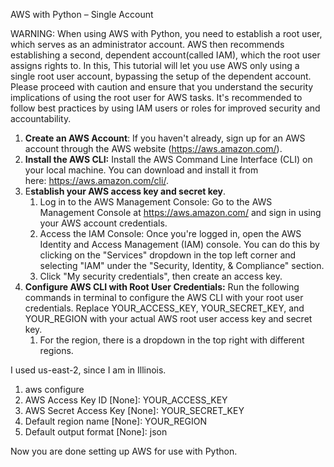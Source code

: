 ﻿AWS with Python – Single Account

WARNING: When using AWS with Python, you need to establish a root user, which serves as an administrator account. AWS then recommends establishing a second, dependent account(called IAM), which the root user assigns rights to. In this, This tutorial will let you use AWS only using a single root user account, bypassing the setup of the dependent account. Please proceed with caution and ensure that you understand the security implications of using the root user for AWS tasks. It's recommended to follow best practices by using IAM users or roles for improved security and accountability.

1. **Create an AWS Account**: If you haven't already, sign up for an AWS account through the AWS website (<https://aws.amazon.com/>).
1. **Install the AWS CLI:** Install the AWS Command Line Interface (CLI) on your local machine. You can download and install it from here: <https://aws.amazon.com/cli/>.
1. E**stablish your AWS access key and secret key**.
   1. Log in to the AWS Management Console: Go to the AWS Management Console at <https://aws.amazon.com/> and sign in using your AWS account credentials.
   1. Access the IAM Console: Once you're logged in, open the AWS Identity and Access Management (IAM) console. You can do this by clicking on the "Services" dropdown in the top left corner and selecting "IAM" under the "Security, Identity, & Compliance" section.
   1. Click "My security credentials", then create an access key.
1. **Configure AWS CLI with Root User Credentials:** Run the following commands in terminal to configure the AWS CLI with your root user credentials. Replace YOUR\_ACCESS\_KEY, YOUR\_SECRET\_KEY, and YOUR\_REGION with your actual AWS root user access key and secret key.
   1. For the region, there is a dropdown in the top right with different regions. 

I used us-east-2, since I am in Illinois.

1. aws configure
1. AWS Access Key ID [None]: YOUR\_ACCESS\_KEY
1. AWS Secret Access Key [None]: YOUR\_SECRET\_KEY
1. Default region name [None]: YOUR\_REGION
1. Default output format [None]: json

Now you are done setting up AWS for use with Python.
